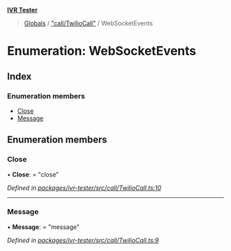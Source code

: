 **[IVR Tester](../README.md)**

> [Globals](../README.md) / ["call/TwilioCall"](../modules/_call_twiliocall_.md) / WebSocketEvents

# Enumeration: WebSocketEvents

## Index

### Enumeration members

* [Close](_call_twiliocall_.websocketevents.md#close)
* [Message](_call_twiliocall_.websocketevents.md#message)

## Enumeration members

### Close

•  **Close**:  = "close"

*Defined in [packages/ivr-tester/src/call/TwilioCall.ts:10](https://github.com/SketchingDev/ivr-tester/blob/16cd721/packages/ivr-tester/src/call/TwilioCall.ts#L10)*

___

### Message

•  **Message**:  = "message"

*Defined in [packages/ivr-tester/src/call/TwilioCall.ts:9](https://github.com/SketchingDev/ivr-tester/blob/16cd721/packages/ivr-tester/src/call/TwilioCall.ts#L9)*
